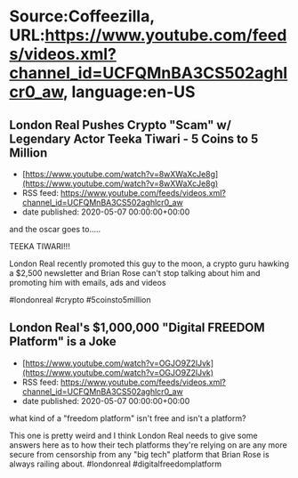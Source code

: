 # Source:Coffeezilla, URL:https://www.youtube.com/feeds/videos.xml?channel_id=UCFQMnBA3CS502aghlcr0_aw, language:en-US

## London Real Pushes Crypto "Scam" w/ Legendary Actor Teeka Tiwari - 5 Coins to 5 Million
 - [https://www.youtube.com/watch?v=8wXWaXcJe8g](https://www.youtube.com/watch?v=8wXWaXcJe8g)
 - RSS feed: https://www.youtube.com/feeds/videos.xml?channel_id=UCFQMnBA3CS502aghlcr0_aw
 - date published: 2020-05-07 00:00:00+00:00

and the oscar goes to.....

TEEKA TIWARI!!!

London Real recently promoted this guy to the moon, a crypto guru hawking a $2,500 newsletter and Brian Rose can't stop talking about him and promoting him with emails, ads and videos

#londonreal #crypto #5coinsto5million

## London Real's $1,000,000 "Digital FREEDOM Platform" is a Joke
 - [https://www.youtube.com/watch?v=OGJO9Z2lJvk](https://www.youtube.com/watch?v=OGJO9Z2lJvk)
 - RSS feed: https://www.youtube.com/feeds/videos.xml?channel_id=UCFQMnBA3CS502aghlcr0_aw
 - date published: 2020-05-07 00:00:00+00:00

what kind of a "freedom platform" isn't free and isn't a platform?

This one is pretty weird and I think London Real needs to give some answers here as to how their tech platforms they're relying on are any more secure from censorship from any "big tech" platform that Brian Rose is always railing about. 
#londonreal #digitalfreedomplatform

